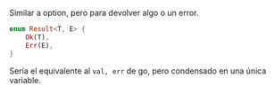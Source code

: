 Similar a option, pero para devolver algo o un error.

```rust
enum Result<T, E> {
    Ok(T),
    Err(E),
}
```

Sería el equivalente al `val, err` de go, pero condensado en una única variable.

